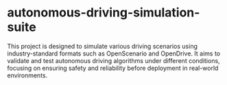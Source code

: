 # autonomous-driving-simulation-suite
This project is designed to simulate various driving scenarios using industry-standard formats such as OpenScenario and OpenDrive. It aims to validate and test autonomous driving algorithms under different conditions, focusing on ensuring safety and reliability before deployment in real-world environments.
